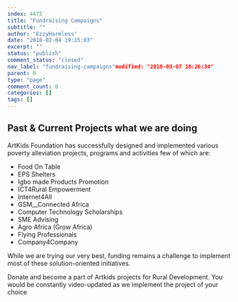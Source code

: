 ```yaml
---
index: 4475
title: "Fundraising Campaigns"
subtitle: ""
author: "EzzyHarmless"
date: "2018-02-04 19:15:03"
excerpt: ""
status: "publish"
comment_status: "closed"
nav_label: "fundraising-campaigns"modified: "2018-03-07 18:26:34"
parent: 0
type: "page"
comment_count: 0
categories: []
tags: []
---
```


## Past & Current Projects <span class="has-text-calm is-size-4">what we are doing</span>

ArtKids Foundation has successfully designed and implemented various poverty alleviation projects, programs and activities few of which are:

*   Food On Table
*   EPS Shelters
*   Igbo made Products Promotion
*   ICT4Rural Empowerment
*   Internet4All
*   GSM__Connected Africa
*   Computer Technology Scholarships
*   SME Advising
*   Agro Africa (Grow Africa)
*   Flying Professionals
*   Company4Company

While we are trying our very best, funding remains a challenge to implement most of these solution-oriented initiatives.

Donate and become a part of Artkids projects for Rural Development. You would be constantly video-updated as we implement the project of your choice